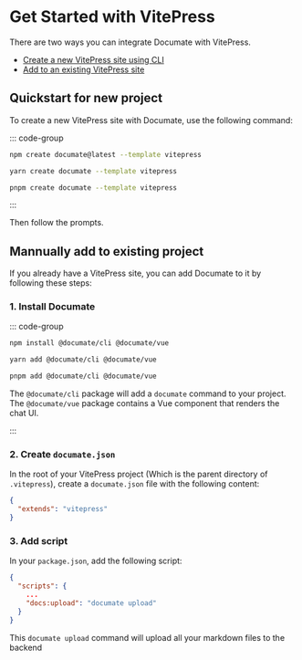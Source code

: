 # Get Started with VitePress

There are two ways you can integrate Documate with VitePress.

- [Create a new VitePress site using CLI](#quickstart-for-new-project)
- [Add to an existing VitePress site](#mannually-add-to-existing-project)

## Quickstart for new project

To create a new VitePress site with Documate, use the following command:

::: code-group

```bash [npm]
npm create documate@latest --template vitepress
```

```bash [yarn]
yarn create documate --template vitepress
```

```bash [pnpm]
pnpm create documate --template vitepress
```

:::

Then follow the prompts.

## Mannually add to existing project

If you already have a VitePress site, you can add Documate to it by following these steps:

### 1. Install Documate

::: code-group

```bash [npm]
npm install @documate/cli @documate/vue
```

```bash [yarn]
yarn add @documate/cli @documate/vue
```

```bash [pnpm]
pnpm add @documate/cli @documate/vue
```

The `@documate/cli` package will add a `documate` command to your project. The `@documate/vue` package contains a Vue component that renders the chat UI.

:::

### 2. Create `documate.json`

In the root of your VitePress project (Which is the parent directory of `.vitepress`), create a `documate.json` file with the following content:

```json
{
  "extends": "vitepress"
}
```

### 3. Add script

In your `package.json`, add the following script:

```json
{
  "scripts": {
    ...
    "docs:upload": "documate upload"
  }
}
```

This `documate upload` command will upload all your markdown files to the backend
